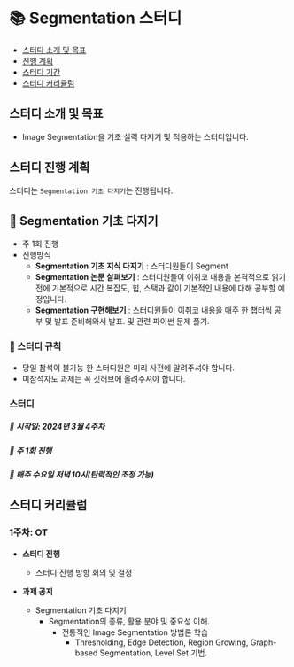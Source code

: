 # 📚 Segmentation 스터디

- [스터디 소개 및 목표](#스터디-소개-및-목표)
- [진행 계획](#스터디-진행-계획)
- [스터디 기간](#스터디)
- [스터디 커리큘럼](#스터디-커리큘럼)


## 스터디 소개 및 목표
- Image Segmentation을 기초 실력 다지기 및 적용하는 스터디입니다.

## 스터디 진행 계획
스터디는 `Segmentation 기초 다지기`는 진행됩니다.

## 📌 Segmentation 기초 다지기
- 주 1회 진행
- 진행방식
  - **Segmentation 기초 지식 다지기** : 스터디원들이 Segment
  - **Segmentation 논문 살펴보기** : 스터디원들이 이취코 내용을 본격적으로 읽기전에 기본적으로 시간 복잡도, 힙, 스택과 같이 기본적인 내용에 대해 공부할 예정입니다.
  - **Segmentation 구현해보기** : 스터디원들이 이취코 내용을 매주 한 챕터씩 공부 및 발표 준비해와서 발표. 및 관련 파이썬 문제 풀기.
 
### 📌 스터디 규칙
- 당일 참석이 불가능 한 스터디원은 미리 사전에 알려주셔야 합니다.
- 미참석자도 과제는 꼭 깃허브에 올려주셔야 합니다.

### 스터디
##### 📅 시작일: 2024년 3월 4주차
##### 📅 주 1회 진행 
##### 📅 매주 수요일 저녁 10시(탄력적인 조정 가능)
	
## 스터디 커리큘럼
### 1주차: OT
- **스터디 진행**
   - 스터디 진행 방향 회의 및 결정
    
- **과제 공지**
	- Segmentation 기초 다지기
 	  - Segmentation의 종류, 활용 분야 및 중요성 이해.
    	  - 전통적인 Image Segmentation 방법론 학습
            - Thresholding, Edge Detection, Region Growing, Graph-based Segmentation, Level Set 기법.

